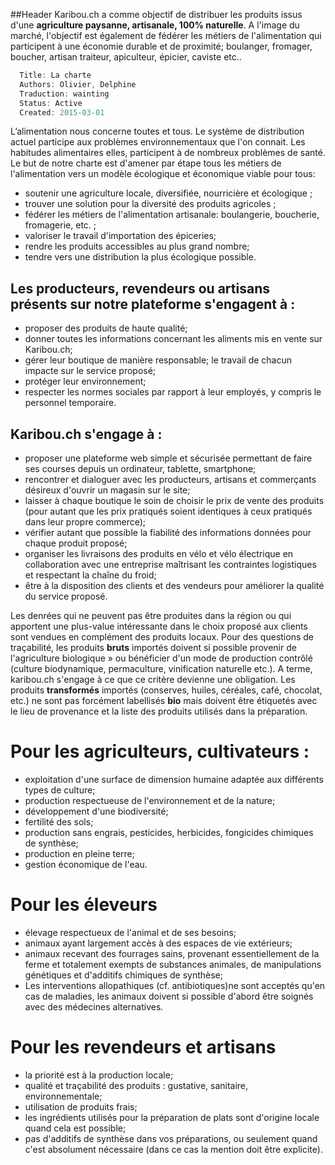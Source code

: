 ##Header
Karibou.ch a comme objectif de distribuer les produits issus d'une **agriculture paysanne, artisanale, 100% naturelle**. A l'image du marché, l'objectif est également de fédérer les métiers de l'alimentation qui participent à une économie durable et de proximité; boulanger, fromager, boucher, artisan traiteur, apiculteur, épicier, caviste etc..

``` javascript
  Title: La charte
  Authors: Olivier, Delphine
  Traduction: wainting
  Status: Active
  Created: 2015-03-01
```


L’alimentation nous concerne toutes et tous. Le système de distribution actuel participe aux problèmes environnementaux que l'on connait. Les habitudes alimentaires elles, participent à de nombreux problèmes de santé. Le but de notre charte est d'amener par étape tous les métiers de l'alimentation vers un modèle écologique et économique viable pour tous:

* soutenir une agriculture locale, diversifiée, nourricière et écologique ;
* trouver une solution pour la diversité des produits agricoles ;
* fédérer les métiers de l'alimentation artisanale: boulangerie, boucherie, fromagerie, etc. ;
* valoriser le travail d'importation des épiceries;
* rendre les produits accessibles au plus grand nombre;
* tendre vers une distribution la plus écologique possible.

## Les producteurs, revendeurs ou artisans présents sur notre plateforme s'engagent à :
* proposer des produits de haute qualité;
* donner toutes les informations concernant les aliments mis en vente sur Karibou.ch;
* gérer leur boutique de manière responsable; le travail de chacun impacte sur le service proposé;
* protéger leur environnement;
* respecter les normes sociales par rapport à leur employés, y compris le personnel temporaire.

## Karibou.ch s'engage à :
* proposer une plateforme web simple et sécurisée permettant de faire ses courses depuis un ordinateur, tablette, smartphone;
* rencontrer et dialoguer avec les producteurs, artisans et commerçants désireux d'ouvrir un magasin sur le site;
* laisser à chaque boutique le soin de choisir le prix de vente des produits (pour autant que les prix pratiqués soient identiques à ceux pratiqués dans leur propre commerce);
* vérifier autant que possible la fiabilité des informations données pour chaque produit proposé;
* organiser les livraisons des produits en vélo et vélo électrique en collaboration avec une entreprise maîtrisant les contraintes logistiques et respectant la chaîne du froid;
* être à la disposition des clients et des vendeurs pour améliorer la qualité du service proposé.

Les denrées qui ne peuvent pas être produites dans la région ou qui apportent une plus-value intéressante dans le choix proposé aux clients sont vendues en complément des produits locaux. Pour des questions de traçabilité, les produits **bruts** importés doivent si possible provenir de l'agriculture biologique » ou bénéficier d'un mode de production contrôlé (culture biodynamique, permaculture, vinification naturelle etc.). A terme, karibou.ch s'engage à ce que ce critère devienne une obligation. Les produits **transformés** importés (conserves, huiles, céréales, café, chocolat, etc.) ne sont pas forcément labellisés **bio** mais doivent être étiquetés avec le lieu de provenance et la liste des produits utilisés dans la préparation.

# Pour les agriculteurs, cultivateurs :
* exploitation d'une surface de dimension humaine adaptée aux différents types de culture;
* production respectueuse de l'environnement et de la nature;
* développement d'une biodiversité;
* fertilité des sols;
* production sans engrais, pesticides, herbicides, fongicides chimiques de  synthèse;	
* production en pleine terre;
* gestion économique de l'eau.

# Pour les éleveurs
* élevage respectueux de l'animal et de ses besoins;
* animaux ayant largement accès à des espaces de vie extérieurs;
* animaux recevant des fourrages sains, provenant essentiellement de la ferme et totalement exempts de substances animales, de manipulations génétiques et d'additifs chimiques de synthèse;
* Les interventions allopathiques (cf. antibiotiques)ne sont acceptés qu'en cas de maladies, les animaux doivent si possible d'abord être soignés avec des médecines alternatives. 

# Pour les revendeurs et artisans
* la priorité est à la production locale;
* qualité et traçabilité des produits : gustative, sanitaire, environnementale;
* utilisation de produits frais;
* les ingrédients utilisés pour la préparation de plats sont d'origine locale quand cela est possible;
* pas d'additifs de synthèse dans vos préparations, ou seulement quand c'est absolument nécessaire (dans ce cas la mention doit être explicite).
